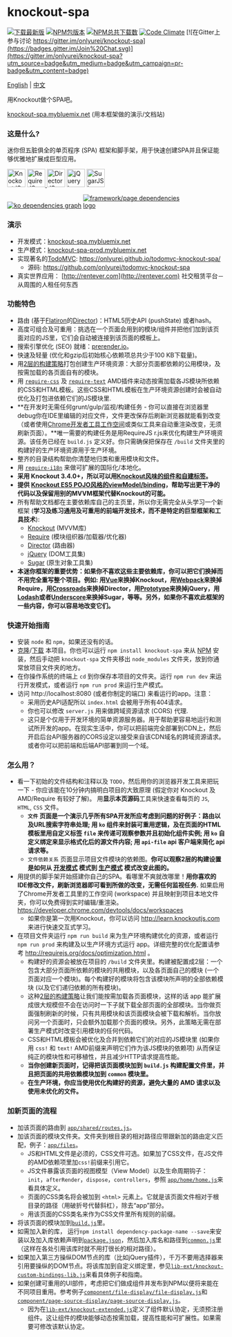 # knockout-spa #

[![下载最新版](https://img.shields.io/badge/下载-zip-brightgreen.svg)](https://github.com/onlyurei/knockout-spa/archive/latest.zip) [![NPM包版本](https://img.shields.io/npm/v/knockout-spa.svg)](https://www.npmjs.com/package/knockout-spa) [![NPM总共下载数](https://img.shields.io/npm/dt/knockout-spa.svg)](https://www.npmjs.com/package/knockout-spa) [![Code Climate](https://codeclimate.com/github/onlyurei/knockout-spa/badges/gpa.svg)](https://codeclimate.com/github/onlyurei/knockout-spa) [![在Gitter上参与讨论 https://gitter.im/onlyurei/knockout-spa](https://badges.gitter.im/Join%20Chat.svg)](https://gitter.im/onlyurei/knockout-spa?utm_source=badge&utm_medium=badge&utm_campaign=pr-badge&utm_content=badge)

[English](https://github.com/onlyurei/knockout-spa/blob/master/README.md) | [中文](https://github.com/onlyurei/knockout-spa/blob/master/README-zh.md)

用Knockout做个SPA吧。

[knockout-spa.mybluemix.net](//knockout-spa.mybluemix.net) (用本框架做的演示/文档站)

### 这是什么? ###

迷你但五脏俱全的单页程序 (SPA) 框架和脚手架，用于快速创建SPA并且保证能够优雅地扩展成巨型应用。

<a href="http://knockoutjs.com/"><img src="http://knockoutjs.com/img/ko-logo.png" height="42" alt="KnockoutJS logo"></a>
<a href="http://requirejs.org/"><img src="http://requirejs.org/i/logo.png" height="42" alt="RequireJS logo">
<a href="https://github.com/flatiron/director"><img src="https://raw.githubusercontent.com/flatiron/director/master/img/director.png" height="42" alt="DirectorJS logo"></a>
<a href="http://jquery.com/"><img src="https://upload.wikimedia.org/wikipedia/en/9/9e/JQuery_logo.svg" height="42" alt="jQuery logo"></a>
<a href="http://sugarjs.com/"><img src="http://sugarjs.com/assets/images/sugar.svg" height="42" alt="SugarJS logo"></a>

<a href="//knockout-spa.mybluemix.net/files/dependencies"><img src="https://raw.githubusercontent.com/onlyurei/knockout-spa/master/dependencies-graph-ko.png" style="max-width: 49%" alt="ko dependencies graph"></a>
<a href="//knockout-spa.mybluemix.net/files/dependencies"><img src="https://raw.githubusercontent.com/onlyurei/knockout-spa/master/dependencies-graph-framework-page.png" style="max-width: 49%" alt="framework/page dependencies logo"></a>

### 演示 ###
* 开发模式：[knockout-spa.mybluemix.net](//knockout-spa.mybluemix.net)
* 生产模式：[knockout-spa-prod.mybluemix.net](//knockout-spa-prod.mybluemix.net)
* 实现著名的[TodoMVC](http://todomvc.com/): https://onlyurei.github.io/todomvc-knockout-spa/
    * 源码: https://github.com/onlyurei/todomvc-knockout-spa
* 真实世界应用： [http://rentever.com](http://rentever.com) 社交租赁平台－从周围的人租任何东西

### 功能特色 ###

* 路由 (基于[Flatiron](https://github.com/flatiron)的[Director](https://github.com/flatiron/director))：HTML5历史API (pushState) 或者hash。
* 高度可组合及可重用：挑选在一个页面会用到的模块/组件并把他们加到该页面对应的JS里，它们会自动被连接到该页面的模板上。
* 搜索引擎优化 (SEO) 就绪：[prerender.io](https://prerender.io/)。
* 快速及轻量 (优化和gzip后初始核心依赖项总共少于100 KB下载量)。
* 用[2层的构建策略](https://github.com/requirejs/example-multipage)打包创建生产环境资源：大部分页面都依赖的公用模块，及按需加载的各页面自有的模块。
* 用 [`require-css`](https://github.com/guybedford/require-css) 及 [`require-text`](https://github.com/requirejs/text) AMD插件来动态按需加载各JS模块所依赖的CSS和HTML模板。这些CSS和HTML模板在生产环境资源创建时会被自动优化及打包进依赖它们的JS模块里.
* **在开发时无需任何grunt/gulp/监视/构建任务 - 你可以直接在浏览器里debug你在IDE里编辑的对应文件，文件更改保存后刷新浏览器就能看到改变（或者使用[Chrome开发者工具工作空间](https://developer.chrome.com/devtools/docs/workspaces)或类似工具来自动重渲染改变，无须刷新页面）。**唯一需要的构建任务是用RequireJS r.js来优化构建生产环境资源。该任务已经在 `build.js` 定义好。你只需确保把保存在 `/build` 文件夹里的构建好的生产环境资源用于生产环境。
* 整齐的目录结构帮助你清楚地归类和重用模块和文件。
* 用 [`require-i18n`](https://github.com/requirejs/i18n) 来做可扩展的国际化/本地化。
* **采用 Knockout 3.4.0+，所以可以用[Knockout风味的组件和自建标签](http://knockoutjs.com/documentation/component-overview.html)。**
* **提供 [Knockout ES5 POJO风格的viewModel/binding](https://github.com/nathanboktae/knockout-es5-option4)，帮助写出更干净的代码以及保留用别的MVVM框架代替Knockout的可能。**
* 所有帮助文档都在主要依赖库自己的主页里，所以你无需完全从头学习一个新框架 (**学习及练习通用及可重用的前端开发技术，而不是特定的巨型框架和工具技术**):
  * [Knockout](http://knockoutjs.com) (MVVM库)
  * [Require](http://requirejs.org) (模块组织器/加载器/优化器)
  * [Director](https://github.com/flatiron/director) (路由器)
  * [jQuery](http://jquery.com) (DOM工具集)
  * [Sugar](http://sugarjs.com) (原生对象工具集)
* **本迷你框架的重要优势：如果你不喜欢这些主要依赖库，你可以把它们换掉而不用完全重写整个项目。例如: 用[Vue](https://vuejs.org/)来换掉Knockout，用[Webpack](http://webpack.github.io/)来换掉Require，用[Crossroads](https://millermedeiros.github.io/crossroads.js/)来换掉Director，用[Prototype](http://prototypejs.org/)来换掉jQuery，用[Lodash](https://lodash.com/)或者[Underscore](http://underscorejs.org/)来换掉Sugar，等等。另外，如果你不喜欢此框架的一些内容，你可以容易地改变它们。**

### 快速开始指南 ###
* 安装 `node` 和 `npm`，如果还没有的话。
* [克隆](https://github.com/onlyurei/knockout-spa.git)/[下载](https://github.com/onlyurei/knockout-spa/archive/latest.zip) 本项目。你也可以运行 `npm install knockout-spa` 来从 [NPM](https://www.npmjs.com/package/knockout-spa) 安装，然后手动把 `knockout-spa` 文件夹移出 `node_modules` 文件夹，放到你通常放项目文件夹的地方。
* 在你操作系统的终端上 `cd` 到你保存本项目的文件夹。运行 `npm run dev` 来运行开发模式，或者运行 `npm run prod` 来运行生产模式。
* 访问 http://localhost:8080 (或者你制定的端口) 来看运行的app。注意：
  * 采用历史API适配所以 `index.html` 会被用于所有404请求。
  * 你也可以修改 `server.js` 用来做跨域资源请求 (CORS) 代理.
  * 这只是个仅用于开发环境的简单资源服务器。用于帮助更容易地运行和测试所开发的app。在现实生活中，你可以把前端完全部署到CDN上，然后开启后台API服务器的CORS设定以接受来自该CDN域名的跨域资源请求。或者你可以把前端和后端API部署到同一个域。

### 怎么用？ ###
* 看一下初始的文件结构和注释以及 `TODO`，然后用你的浏览器开发工具来把玩一下 - 你应该能在10分钟内搞明白项目的大致原理 (假定你对 Knockout 及 AMD/Require 有较好了解)。 用**显示本页源码**工具来快速查看每页的 `JS`, `HTML`, `CSS` 文件。 
  * **`文件` 页面是一个演示几乎所有SPA开发所应考虑到问题的好例子：路由以及URL搜索字符串处理; 用 `ko` 组件来封装可重用逻辑，及在页面的HTML模板里用自定义标签 `file` 来传递可观察参数并且初始化组件实例; 用 `ko` 自定义绑定来显示格式化后的源文件内容; 用 `api-file` api 客户端来简化 api 请求等。**
  * `文件依赖关系` 页面显示项目文件模块的依赖图。**你可以观察2层的构建设置是如何从 [开发模式](//knockout-spa.mybluemix.net/files/dependencies) 模式到 [生产模式](//knockout-spa-prod.mybluemix.net/files/dependencies) 模式改变此图的。**
* 用提供的脚手架开始搭建你自己的SPA。看哪里不爽就改哪里！**用你喜欢的IDE修改文件，刷新浏览器即可看到所做的改变，无需任何监视任务.** 如果启用了Chrome开发者工具里的工作空间 (workspace) 并且映射到项目本地文件夹，你可以免费得到实时编辑/重渲染。https://developer.chrome.com/devtools/docs/workspaces
  * 如果你是第一次用Knockout，你可以访问 http://learn.knockoutjs.com 来进行快速交互式学习。
* 在项目文件夹运行 `npm run build` 来为生产环境构建优化的资源，或者运行 `npm run prod` 来构建及以生产环境方式运行 app。详细完整的优化配置请参考 http://requirejs.org/docs/optimization.html 。
  * 构建好的资源会被放在项目的 `/build` 文件夹里。构建被配置成2层：一个包含大部分页面所依赖的模块的共用模块，以及各页面自己的模块 (一个页面对应一个模块)。每个构建好的模块将包含该模块所声明的全部依赖模块 (以及它们递归依赖的所有模块)。
  * 这种[2层的构建策略](https://github.com/requirejs/example-multipage)让我们能按需加载各页面模块，这样的话 app 能扩展成很大规模但不会在访问时一下子就下载全部页面的全部模块。当你做页面强制刷新的时候，只有共用模块和该页面模块会被下载和解析。当你放问另一个页面时，只会额外加载那个页面的模块。另外，此策略无需在部署生产模式时改变引用模块的任何代码。
  * CSS和HTML模板会被优化及合并到依赖它们的对应的JS模块里 (如果你用 `css!` 和 `text!` AMD前缀来声明它们作为该JS模块的依赖项) 从而保证纯正的模块性和可移植性，并且减少HTTP请求提高性能。
  * **当你创建新页面时，记得把该页面模块加到 `build.js` 构建配置文件里，并且把页面的共用依赖模块加到 `common` 模块里。**
  * **在生产环境，你应当使用优化构建好的资源，避免大量的 AMD 请求以及使用未优化的文件。**

### 加新页面的流程 ###
* 加该页面的路由到 [`app/shared/routes.js`](https://github.com/onlyurei/knockout-spa/blob/master/app/shared/routes.js)。
* 加该页面的模块文件夹。文件夹到根目录的相对路径应带跟新加的路由定义匹配，例子：[`app/files`](https://github.com/onlyurei/knockout-spa/tree/master/app/files)。
  * JS和HTML文件是必须的，CSS文件可选。如果加了CSS文件，在JS文件的AMD依赖项里加`css!`前缀来引用它。
  * JS文件暴露该页面的视图模型（View Model）以及生命周期钩子： `init`，`afterRender`，`dispose`，`controllers`，参照 [`app/home/home.js`](https://github.com/onlyurei/knockout-spa/blob/master/app/home/home.js)来看具体定义。
  * 页面的CSS类名将会被加到 `<html>` 元素上。它就是该页面文件相对于根目录的路径（用破折号代替斜杠），除去“app”部分。
  * 用该页面的CSS类名来作为CSS文件里所有规则的前缀。
* 将该页面的模块加到[`build.js`](https://github.com/onlyurei/knockout-spa/blob/master/build.js)里。
* 如需加入新的库， 运行`npm install dependency-package-name --save`来安装以及加入库依赖声明到[`package.json`](https://github.com/onlyurei/knockout-spa/blob/master/package.json)，然后加入库名和路径到[`common.js`](https://github.com/onlyurei/knockout-spa/blob/master/common.js)里（这样在各处引用该库时就不用打很长的相对路径）。
* 如果加入第三方操纵DOM节点的库（比如jQuery插件），千万不要用选择器来引用要操纵的DOM节点。将该库加到自定义绑定里，参见[`lib-ext/knockout-custom-bindings-lib.js`](https://github.com/onlyurei/knockout-spa/blob/master/lib-ext/knockout-custom-bindings-lib.js)来看具体例子和指南。
* 如果创建可重用的UI部件，考虑把它们做成组件并发布到NPM以便将来能在不同项目重用。参考例子[`component/file-display/file-display.js`](https://github.com/onlyurei/knockout-spa/blob/master/component/file-display/file-display.js)和[`component/page-source-display/page-source-display.js`](https://github.com/onlyurei/knockout-spa/blob/master/component/page-source-display/page-source-display.js)。
  * 因为在[`lib-ext/knockout-extended.js`](https://github.com/onlyurei/knockout-spa/blob/master/lib-ext/knockout-extended.js#L10)定义了组件默认协定，无须预注册组件。这让组件的模块能够动态按需加载，提高性能和可扩展性。如果需要可修改该默认协定。
